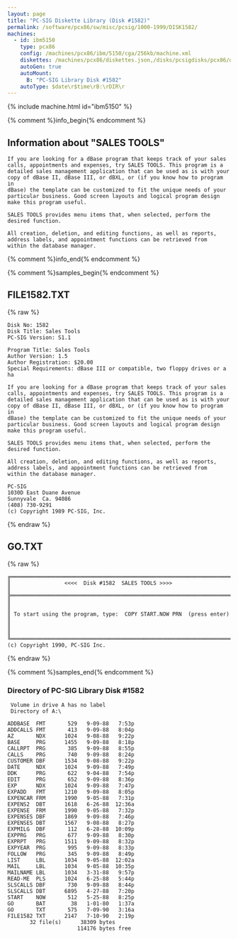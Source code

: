 ```yaml
---
layout: page
title: "PC-SIG Diskette Library (Disk #1582)"
permalink: /software/pcx86/sw/misc/pcsig/1000-1999/DISK1582/
machines:
  - id: ibm5150
    type: pcx86
    config: /machines/pcx86/ibm/5150/cga/256kb/machine.xml
    diskettes: /machines/pcx86/diskettes.json,/disks/pcsigdisks/pcx86/diskettes.json
    autoGen: true
    autoMount:
      B: "PC-SIG Library Disk #1582"
    autoType: $date\r$time\rB:\rDIR\r
---
```


{% include machine.html id="ibm5150" %}

{% comment %}info_begin{% endcomment %}

## Information about "SALES TOOLS"

    If you are looking for a dBase program that keeps track of your sales
    calls, appointments and expenses, try SALES TOOLS. This program is a
    detailed sales management application that can be used as is with your
    copy of dBase II, dBase III, or dBXL, or (if you know how to program in
    dBase) the template can be customized to fit the unique needs of your
    particular business. Good screen layouts and logical program design
    make this program useful.
    
    SALES TOOLS provides menu items that, when selected, perform the
    desired function.
    
    All creation, deletion, and editing functions, as well as reports,
    address labels, and appointment functions can be retrieved from
    within the database manager.
{% comment %}info_end{% endcomment %}

{% comment %}samples_begin{% endcomment %}

## FILE1582.TXT

{% raw %}
```
Disk No: 1582                                                           
Disk Title: Sales Tools                                                 
PC-SIG Version: S1.1                                                    
                                                                        
Program Title: Sales Tools                                              
Author Version: 1.5                                                     
Author Registration: $20.00                                             
Special Requirements: dBase III or compatible, two floppy drives or a ha
                                                                        
If you are looking for a dBase program that keeps track of your sales   
calls, appointments and expenses, try SALES TOOLS. This program is a    
detailed sales management application that can be used as is with your  
copy of dBase II, dBase III, or dBXL, or (if you know how to program in 
dBase) the template can be customized to fit the unique needs of your   
particular business. Good screen layouts and logical program design     
make this program useful.                                               
                                                                        
SALES TOOLS provides menu items that, when selected, perform the        
desired function.                                                       
                                                                        
All creation, deletion, and editing functions, as well as reports,      
address labels, and appointment functions can be retrieved from         
within the database manager.                                            
                                                                        
PC-SIG                                                                  
1030D East Duane Avenue                                                 
Sunnyvale  Ca. 94086                                                    
(408) 730-9291                                                          
(c) Copyright 1989 PC-SIG, Inc.                                         
```
{% endraw %}

## GO.TXT

{% raw %}
```
╔═════════════════════════════════════════════════════════════════════════╗
║                 <<<<  Disk #1582  SALES TOOLS >>>>                      ║
╠═════════════════════════════════════════════════════════════════════════╣
║                                                                         ║
║ To start using the program, type:  COPY START.NOW PRN  (press enter)    ║
║                                                                         ║
╚═════════════════════════════════════════════════════════════════════════╝
(c) Copyright 1990, PC-SIG Inc.
```
{% endraw %}

{% comment %}samples_end{% endcomment %}

### Directory of PC-SIG Library Disk #1582

     Volume in drive A has no label
     Directory of A:\

    ADDBASE  FMT       529   9-09-88   7:53p
    ADDCALLS FMT       413   9-09-88   8:04p
    AZ       NDX      1024   9-08-88   9:22p
    BASE     PRG      1455   9-09-88   8:18p
    CALLRPT  PRG       385   9-09-88   8:55p
    CALLS    PRG       740   9-09-88   8:24p
    CUSTOMER DBF      1534   9-08-88   9:22p
    DATE     NDX      1024   9-09-88   7:49p
    DDK      PRG       622   9-04-88   7:54p
    EDIT     PRG       652   9-09-88   8:36p
    EXP      NDX      1024   9-09-88   7:47p
    EXPADD   FMT      1210   9-09-88   8:05p
    EXPENCAR FRM      1990   9-05-88   7:31p
    EXPENS2  DBT      1618   6-26-88  12:36a
    EXPENSE  FRM      1990   9-05-88   7:32p
    EXPENSES DBF      1869   9-09-88   7:46p
    EXPENSES DBT      1567   9-08-88   8:27p
    EXPMILG  DBF       112   6-28-88  10:09p
    EXPPRG   PRG       677   9-09-88   8:30p
    EXPRPT   PRG      1511   9-09-88   8:32p
    EXPYEAR  PRG       995   9-09-88   8:33p
    FOLLOW   PRG       345   9-09-88   8:49p
    LIST     LBL      1034   9-05-88  12:02a
    MAIL     LBL      1034   9-05-88  10:35p
    MAILNAME LBL      1034   3-31-88   9:57p
    READ-ME  PLS      1024   6-25-88   5:44p
    SLSCALLS DBF       730   9-09-88   8:44p
    SLSCALLS DBT      6895   4-27-88   7:20p
    START    NOW       512   5-25-88   8:25p
    GO       BAT        38   1-01-80   1:37a
    GO       TXT       575   7-09-90   3:16a
    FILE1582 TXT      2147   7-10-90   2:19p
           32 file(s)      38309 bytes
                          114176 bytes free
